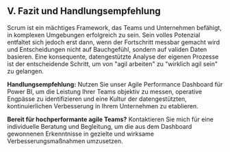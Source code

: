 ## V. Fazit und Handlungsempfehlung

Scrum ist ein mächtiges Framework, das Teams und Unternehmen befähigt, in komplexen Umgebungen erfolgreich zu sein. Sein volles Potenzial entfaltet sich jedoch erst dann, wenn der Fortschritt messbar gemacht wird und Entscheidungen nicht auf Bauchgefühl, sondern auf validen Daten basieren. Eine konsequente, datengestützte Analyse der eigenen Prozesse ist der entscheidende Schritt, um von "agil arbeiten" zu "wirklich agil sein" zu gelangen.

**Handlungsempfehlung:** Nutzen Sie unser Agile Performance Dashboard für Power BI, um die Leistung Ihrer Teams objektiv zu messen, operative Engpässe zu identifizieren und eine Kultur der datengestützten, kontinuierlichen Verbesserung in Ihrem Unternehmen zu etablieren.

**Bereit für hochperformante agile Teams?** Kontaktieren Sie mich für eine individuelle Beratung und Begleitung, um die aus dem Dashboard gewonnenen Erkenntnisse in gezielte und wirksame Verbesserungsmaßnahmen umzusetzen.